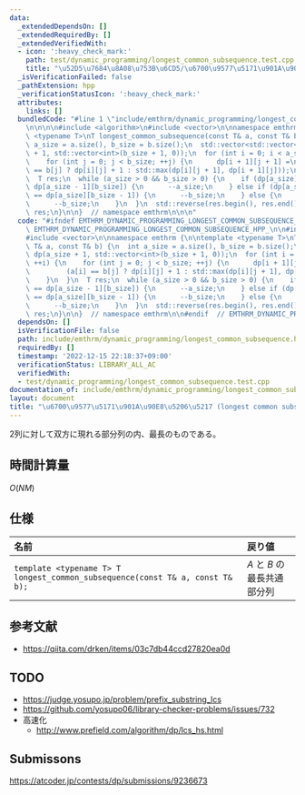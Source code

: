 ```yaml
---
data:
  _extendedDependsOn: []
  _extendedRequiredBy: []
  _extendedVerifiedWith:
  - icon: ':heavy_check_mark:'
    path: test/dynamic_programming/longest_common_subsequence.test.cpp
    title: "\u52D5\u7684\u8A08\u753B\u6CD5/\u6700\u9577\u5171\u901A\u90E8\u5206\u5217"
  _isVerificationFailed: false
  _pathExtension: hpp
  _verificationStatusIcon: ':heavy_check_mark:'
  attributes:
    links: []
  bundledCode: "#line 1 \"include/emthrm/dynamic_programming/longest_common_subsequence.hpp\"\
    \n\n\n\n#include <algorithm>\n#include <vector>\n\nnamespace emthrm {\n\ntemplate\
    \ <typename T>\nT longest_common_subsequence(const T& a, const T& b) {\n  int\
    \ a_size = a.size(), b_size = b.size();\n  std::vector<std::vector<int>> dp(a_size\
    \ + 1, std::vector<int>(b_size + 1, 0));\n  for (int i = 0; i < a_size; ++i) {\n\
    \    for (int j = 0; j < b_size; ++j) {\n      dp[i + 1][j + 1] =\n          (a[i]\
    \ == b[j] ? dp[i][j] + 1 : std::max(dp[i][j + 1], dp[i + 1][j]));\n    }\n  }\n\
    \  T res;\n  while (a_size > 0 && b_size > 0) {\n    if (dp[a_size][b_size] ==\
    \ dp[a_size - 1][b_size]) {\n      --a_size;\n    } else if (dp[a_size][b_size]\
    \ == dp[a_size][b_size - 1]) {\n      --b_size;\n    } else {\n      res.push_back(a[--a_size]);\n\
    \      --b_size;\n    }\n  }\n  std::reverse(res.begin(), res.end());\n  return\
    \ res;\n}\n\n}  // namespace emthrm\n\n\n"
  code: "#ifndef EMTHRM_DYNAMIC_PROGRAMMING_LONGEST_COMMON_SUBSEQUENCE_HPP_\n#define\
    \ EMTHRM_DYNAMIC_PROGRAMMING_LONGEST_COMMON_SUBSEQUENCE_HPP_\n\n#include <algorithm>\n\
    #include <vector>\n\nnamespace emthrm {\n\ntemplate <typename T>\nT longest_common_subsequence(const\
    \ T& a, const T& b) {\n  int a_size = a.size(), b_size = b.size();\n  std::vector<std::vector<int>>\
    \ dp(a_size + 1, std::vector<int>(b_size + 1, 0));\n  for (int i = 0; i < a_size;\
    \ ++i) {\n    for (int j = 0; j < b_size; ++j) {\n      dp[i + 1][j + 1] =\n \
    \         (a[i] == b[j] ? dp[i][j] + 1 : std::max(dp[i][j + 1], dp[i + 1][j]));\n\
    \    }\n  }\n  T res;\n  while (a_size > 0 && b_size > 0) {\n    if (dp[a_size][b_size]\
    \ == dp[a_size - 1][b_size]) {\n      --a_size;\n    } else if (dp[a_size][b_size]\
    \ == dp[a_size][b_size - 1]) {\n      --b_size;\n    } else {\n      res.push_back(a[--a_size]);\n\
    \      --b_size;\n    }\n  }\n  std::reverse(res.begin(), res.end());\n  return\
    \ res;\n}\n\n}  // namespace emthrm\n\n#endif  // EMTHRM_DYNAMIC_PROGRAMMING_LONGEST_COMMON_SUBSEQUENCE_HPP_\n"
  dependsOn: []
  isVerificationFile: false
  path: include/emthrm/dynamic_programming/longest_common_subsequence.hpp
  requiredBy: []
  timestamp: '2022-12-15 22:18:37+09:00'
  verificationStatus: LIBRARY_ALL_AC
  verifiedWith:
  - test/dynamic_programming/longest_common_subsequence.test.cpp
documentation_of: include/emthrm/dynamic_programming/longest_common_subsequence.hpp
layout: document
title: "\u6700\u9577\u5171\u901A\u90E8\u5206\u5217 (longest common subsequence)"
---
```


2列に対して双方に現れる部分列の内、最長のものである。


## 時間計算量

$O(NM)$


## 仕様

|名前|戻り値|
|:--|:--|
|`template <typename T> T longest_common_subsequence(const T& a, const T& b);`|$A$ と $B$ の最長共通部分列|


## 参考文献

- https://qiita.com/drken/items/03c7db44ccd27820ea0d


## TODO

- https://judge.yosupo.jp/problem/prefix_substring_lcs
- https://github.com/yosupo06/library-checker-problems/issues/732
- 高速化
  - http://www.prefield.com/algorithm/dp/lcs_hs.html


## Submissons

https://atcoder.jp/contests/dp/submissions/9236673
